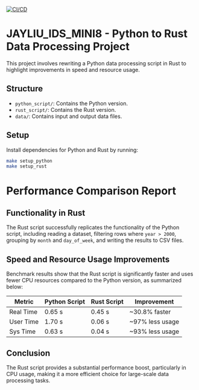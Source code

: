 [![CI/CD](https://github.com/nogibjj/jayliu_ids_mini8/actions/workflows/ci.yml/badge.svg)](https://github.com/nogibjj/jayliu_ids_mini8/actions/workflows/ci.yml)
# JAYLIU_IDS_MINI8 - Python to Rust Data Processing Project

This project involves rewriting a Python data processing script in Rust to highlight improvements in speed and resource usage.

## Structure
- `python_script/`: Contains the Python version.
- `rust_script/`: Contains the Rust version.
- `data/`: Contains input and output data files.

## Setup
Install dependencies for Python and Rust by running:
```bash
make setup_python
make setup_rust
```
# Performance Comparison Report

## Functionality in Rust
The Rust script successfully replicates the functionality of the Python script, including reading a dataset, filtering rows where `year > 2000`, grouping by `month` and `day_of_week`, and writing the results to CSV files.

## Speed and Resource Usage Improvements
Benchmark results show that the Rust script is significantly faster and uses fewer CPU resources compared to the Python version, as summarized below:

| Metric       | Python Script | Rust Script | Improvement      |
|--------------|---------------|-------------|------------------|
| Real Time    | 0.65 s        | 0.45 s      | ~30.8% faster    |
| User Time    | 1.70 s        | 0.06 s      | ~97% less usage  |
| Sys Time     | 0.63 s        | 0.04 s      | ~93% less usage  |

## Conclusion
The Rust script provides a substantial performance boost, particularly in CPU usage, making it a more efficient choice for large-scale data processing tasks.

